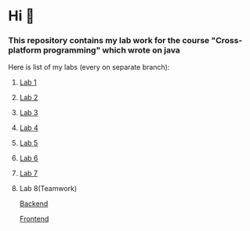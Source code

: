 # Hi 👋
### This repository contains my lab work for the course "Cross-platform programming" which wrote on java

Here is list of my labs (every on separate branch):
1. [Lab 1](https://github.com/Oleksii-Morozov/cpp/tree/lab-1)
2. [Lab 2](https://github.com/Oleksii-Morozov/cpp/tree/lab-2)
3. [Lab 3](https://github.com/Oleksii-Morozov/cpp/tree/lab-3)
4. [Lab 4](https://github.com/Oleksii-Morozov/cpp/tree/lab-4)
5. [Lab 5](https://github.com/Oleksii-Morozov/cpp/tree/lab-5)
6. [Lab 6](https://github.com/Oleksii-Morozov/cpp/tree/lab-6)
7. [Lab 7](https://github.com/Oleksii-Morozov/cpp/tree/lab-7)
8. Lab 8(Teamwork)

    [Backend](https://github.com/OMartsin/pizzeria-simulator-server)
    
    [Frontend](https://github.com/cupoftea4/pizzeria-client)